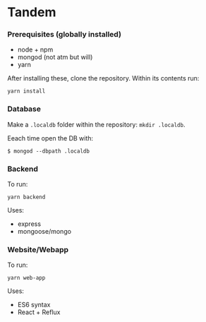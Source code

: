# Tandem

### Prerequisites (globally installed)

 - node + npm
 - mongod (not atm but will)
 - yarn
 
After installing these, clone the repository. Within its contents run:
```
yarn install
```

### Database
Make a `.localdb` folder within the repository: `mkdir .localdb`.

Eeach time open the DB with:
```
$ mongod --dbpath .localdb
```

### Backend

To run:
```
yarn backend
```

Uses:

- express
- mongoose/mongo

### Website/Webapp 

To run:
```
yarn web-app
```

Uses:

- ES6 syntax
- React + Reflux

